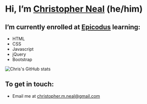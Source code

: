 # Hi, I’m [Christopher Neal](https://www.linkedin.com/in/christophermneal/) (he/him)
## I’m currently enrolled at [Epicodus](https://www.epicodus.com/) learning:
* HTML
* CSS
* Javascript
* jQuery
* Bootstrap

<!-- ## ⚡ Fun Facts: -->

![Chris's GitHub stats](https://github-readme-stats.vercel.app/api?username=christophermneal&theme=tokyonight&show_icons=true)

<!---
👀 I’m interested in cooking, coding, and my dog.
💞️ I’m looking to collaborate on
--->

## To get in touch:
* Email me at [christopher.m.neal@gmail.com](mailto:christopher.m.neal@gmail.com)
